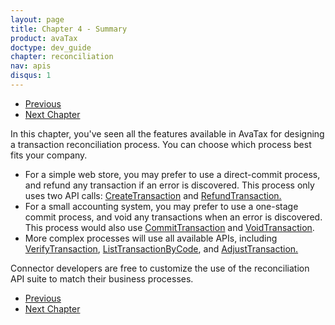 ```yaml
---
layout: page
title: Chapter 4 - Summary
product: avaTax
doctype: dev_guide
chapter: reconciliation
nav: apis
disqus: 1
---
```


<ul class="pager">
  <li class="previous"><a href="/avatax/dev-guide/reconciliation/modifying-a-transaction/"><i class="glyphicon glyphicon-chevron-left"></i>Previous</a></li>
  <li class="next"><a href="/avatax/dev-guide/product-taxability/">Next Chapter<i class="glyphicon glyphicon-chevron-right"></i></a></li>
</ul>
In this chapter, you've seen all the features available in AvaTax for designing a transaction reconciliation process.  You can choose which process best fits your company.

<ul class="dev-guide-list">
    <li>For a simple web store, you may prefer to use a direct-commit process, and refund any transaction if an error is discovered.  This process only uses two API calls: <a class="dev-guide-link" href="https://developer.avalara.com/api-reference/avatax/rest/v2/methods/Transactions/CreateTransaction/">CreateTransaction</a> and <a class="dev-guide-link" href="https://developer.avalara.com/api-reference/avatax/rest/v2/methods/Transactions/RefundTransaction/">RefundTransaction.</a></li>
    <li>For a small accounting system, you may prefer to use a one-stage commit process, and void any transactions when an error is discovered.  This process would also use <a class="dev-guide-link" href="https://developer.avalara.com/api-reference/avatax/rest/v2/methods/Transactions/CommitTransaction/">CommitTransaction</a> and <a class="dev-guide-link" href="https://developer.avalara.com/api-reference/avatax/rest/v2/methods/Transactions/VoidTransaction/">VoidTransaction</a>.</li>
    <li>More complex processes will use all available APIs, including <a class="dev-guide-link" href="https://developer.avalara.com/api-reference/avatax/rest/v2/methods/Transactions/VerifyTransaction/">VerifyTransaction</a>, <a class="dev-guide-link" href="https://developer.avalara.com/api-reference/avatax/rest/v2/methods/Transactions/ListTransactionsByCompany/">ListTransactionByCode</a>, and <a class="dev-guide-link" href="https://developer.avalara.com/api-reference/avatax/rest/v2/methods/Transactions/AdjustTransaction/">AdjustTransaction.</a></li>
</ul>

Connector developers are free to customize the use of the reconciliation API suite to match their business processes.


<ul class="pager">
  <li class="previous"><a href="/avatax/dev-guide/reconciliation/modifying-a-transaction/"><i class="glyphicon glyphicon-chevron-left"></i>Previous</a></li>
  <li class="next"><a href="/avatax/dev-guide/product-taxability/">Next Chapter<i class="glyphicon glyphicon-chevron-right"></i></a></li>
</ul>